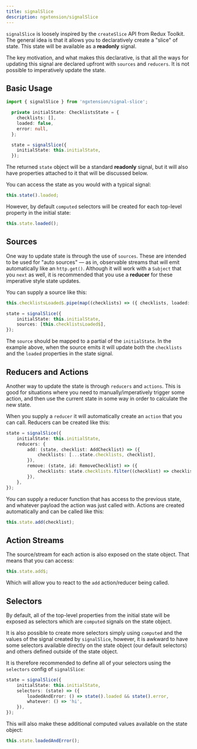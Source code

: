 ```yaml
---
title: signalSlice
description: ngxtension/signalSlice
---
```


`signalSlice` is loosely inspired by the `createSlice` API from Redux Toolkit. The general idea is that it allows you to declaratively create a "slice" of state. This state will be available as a **readonly** signal.

The key motivation, and what makes this declarative, is that all the ways for updating this signal are declared upfront with `sources` and `reducers`. It is not possible to imperatively update the state.

## Basic Usage

```ts
import { signalSlice } from 'ngxtension/signal-slice';
```

```ts
  private initialState: ChecklistsState = {
    checklists: [],
    loaded: false,
    error: null,
  };

  state = signalSlice({
    initialState: this.initialState,
  });
```

The returned `state` object will be a standard **readonly** signal, but it will also have properties attached to it that will be discussed below.

You can access the state as you would with a typical signal:

```ts
this.state().loaded;
```

However, by default `computed` selectors will be created for each top-level property in the initial state:

```ts
this.state.loaded();
```

## Sources

One way to update state is through the use of `sources`. These are intended to be used for "auto sources" — as in, observable streams that will emit automatically like an `http.get()`. Although it will work with a `Subject` that you `next` as well, it is recommended that you use a **reducer** for these imperative style state updates.

You can supply a source like this:

```ts
this.checklistsLoaded$.pipe(map((checklists) => ({ checklists, loaded: true })));

state = signalSlice({
	initialState: this.initialState,
	sources: [this.checklistsLoaded$],
});
```

The `source` should be mapped to a partial of the `initialState`. In the example above, when the source emits it will update both the `checklists` and the `loaded` properties in the state signal.

## Reducers and Actions

Another way to update the state is through `reducers` and `actions`. This is good for situations where you need to manually/imperatively trigger some action, and then use the current state in some way in order to calculate the new state.

When you supply a `reducer` it will automatically create an `action` that you can call. Reducers can be created like this:

```ts
state = signalSlice({
	initialState: this.initialState,
	reducers: {
		add: (state, checklist: AddChecklist) => ({
			checklists: [...state.checklists, checklist],
		}),
		remove: (state, id: RemoveChecklist) => ({
			checklists: state.checklists.filter((checklist) => checklist.id !== id),
		}),
	},
});
```

You can supply a reducer function that has access to the previous state, and whatever payload the action was just called with. Actions are created automatically and can be called like this:

```ts
this.state.add(checklist);
```

## Action Streams

The source/stream for each action is also exposed on the state object. That means that you can access:

```ts
this.state.add$;
```

Which will allow you to react to the `add` action/reducer being called.

## Selectors

By default, all of the top-level properties from the initial state will be exposed as selectors which are `computed` signals on the state object.

It is also possible to create more selectors simply using `computed` and the values of the signal created by `signalSlice`, however, it is awkward to have some selectors available directly on the state object (our default selectors) and others defined outside of the state object.

It is therefore recommended to define all of your selectors using the `selectors` config of `signalSlice`:

```ts
state = signalSlice({
	initialState: this.initialState,
	selectors: (state) => ({
		loadedAndError: () => state().loaded && state().error,
		whatever: () => 'hi',
	}),
});
```

This will also make these additional computed values available on the state object:

```ts
this.state.loadedAndError();
```
